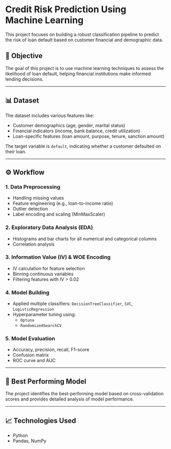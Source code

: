 # Credit Risk Prediction Using Machine Learning

This project focuses on building a robust classification pipeline to predict the risk of loan default based on customer financial and demographic data.

## 📌 Objective

The goal of this project is to use machine learning techniques to assess the likelihood of loan default, helping financial institutions make informed lending decisions.

---

## 📊 Dataset

The dataset includes various features like:

- Customer demographics (age, gender, marital status)
- Financial indicators (income, bank balance, credit utilization)
- Loan-specific features (loan amount, purpose, tenure, sanction amount)

The target variable is `default`, indicating whether a customer defaulted on their loan.

---

## ⚙️ Workflow

### 1. **Data Preprocessing**
- Handling missing values
- Feature engineering (e.g., loan-to-income ratio)
- Outlier detection
- Label encoding and scaling (MinMaxScaler)

### 2. **Exploratory Data Analysis (EDA)**
- Histograms and bar charts for all numerical and categorical columns
- Correlation analysis

### 3. **Information Value (IV) & WOE Encoding**
- IV calculation for feature selection
- Binning continuous variables
- Filtering features with IV > 0.02

### 4. **Model Building**
- Applied multiple classifiers: `DecisionTreeClassifier`, `SVC`, `LogisticRegression`
- Hyperparameter tuning using:
  - `Optuna`
  - `RandomizedSearchCV`

### 5. **Model Evaluation**
- Accuracy, precision, recall, F1-score
- Confusion matrix
- ROC curve and AUC

---

## 🧠 Best Performing Model

The project identifies the best-performing model based on cross-validation scores and provides detailed analysis of model performance.

---

## 📈 Technologies Used

- Python
- Pandas, NumPy
